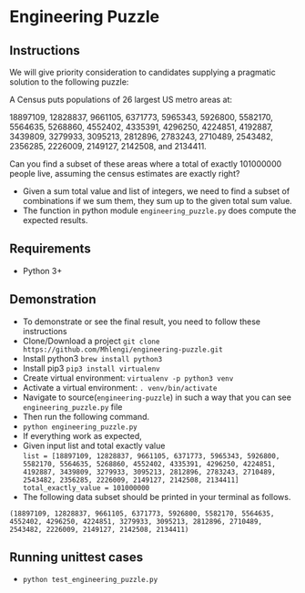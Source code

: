 # Engineering Puzzle
## Instructions
We will give priority consideration to candidates supplying a pragmatic solution to the following puzzle:

A Census puts populations of 26 largest US metro areas at:

18897109, 12828837, 9661105, 6371773, 5965343, 5926800, 5582170, 5564635, 5268860, 4552402, 4335391, 4296250, 4224851, 4192887, 3439809, 3279933, 3095213, 2812896, 2783243, 2710489, 2543482, 2356285, 2226009, 2149127, 2142508, and 2134411.

Can you find a subset of these areas where a total of exactly 101000000 people live, assuming the census estimates are exactly right?

- Given a sum total value and list of integers, we need to find a subset of combinations if we sum them, they sum up to the given total sum value.
- The function in python module `engineering_puzzle.py` does compute the expected results. 

## Requirements
- Python 3+

## Demonstration
- To demonstrate or see the final result, you need to follow these instructions
- Clone/Download a project `git clone https://github.com/Mhlengi/engineering-puzzle.git`
- Install python3 `brew install python3`
- Install pip3 `pip3 install virtualenv`
- Create virtual environment: `virtualenv -p python3 venv`
- Activate a virtual environment: `. venv/bin/activate`
- Navigate to source(`engineering-puzzle`) in such a way that you can see `engineering_puzzle.py` file
- Then run the following command.
- `python engineering_puzzle.py`
- If everything work as expected,
- Given input list and total exactly value  
`
list = [18897109, 12828837, 9661105, 6371773, 5965343, 5926800, 5582170, 5564635, 5268860, 4552402, 4335391, 4296250, 4224851, 4192887, 3439809, 3279933, 3095213, 2812896, 2783243, 2710489, 2543482, 2356285, 2226009, 2149127, 2142508, 2134411]
total_exactly_value = 101000000
`
- The following data subset should be printed in your terminal as follows.
```
(18897109, 12828837, 9661105, 6371773, 5926800, 5582170, 5564635, 4552402, 4296250, 4224851, 3279933, 3095213, 2812896, 2710489, 2543482, 2226009, 2149127, 2142508, 2134411)
```
## Running unittest cases
- `python test_engineering_puzzle.py `
